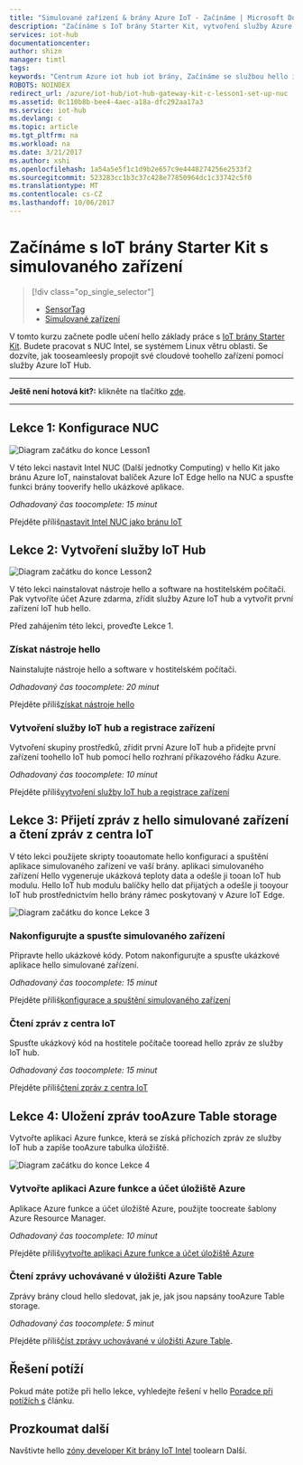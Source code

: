```yaml
---
title: "Simulované zařízení & brány Azure IoT - Začínáme | Microsoft Docs"
description: "Začínáme s IoT brány Starter Kit, vytvoření služby Azure IoT hub a připojení brány toohello IoT hub"
services: iot-hub
documentationcenter: 
author: shizn
manager: timtl
tags: 
keywords: "Centrum Azure iot hub iot brány, Začínáme se službou hello internet věcí, iot toolkit"
ROBOTS: NOINDEX
redirect_url: /azure/iot-hub/iot-hub-gateway-kit-c-lesson1-set-up-nuc
ms.assetid: 0c110b8b-bee4-4aec-a18a-dfc292aa17a3
ms.service: iot-hub
ms.devlang: c
ms.topic: article
ms.tgt_pltfrm: na
ms.workload: na
ms.date: 3/21/2017
ms.author: xshi
ms.openlocfilehash: 1a54a5e5f1c1d9b2e657c9e4448274256e2533f2
ms.sourcegitcommit: 523283cc1b3c37c428e77850964dc1c33742c5f0
ms.translationtype: MT
ms.contentlocale: cs-CZ
ms.lasthandoff: 10/06/2017
---
```

# <a name="get-started-with-iot-gateway-starter-kit-with-a-simulated-device"></a>Začínáme s IoT brány Starter Kit s simulovaného zařízení

> [!div class="op_single_selector"]
> * [SensorTag](iot-hub-gateway-kit-c-get-started.md)
> * [Simulované zařízení](iot-hub-gateway-kit-c-sim-get-started.md)

V tomto kurzu začnete podle učení hello základy práce s [IoT brány Starter Kit](https://aka.ms/gateway-kit). Budete pracovat s NUC Intel, se systémem Linux větru oblasti. Se dozvíte, jak tooseamleesly propojit své cloudové toohello zařízení pomocí služby Azure IoT Hub.

***
**Ještě není hotová kit?:** klikněte na tlačítko [zde](https://aka.ms/gateway-kit).
***

## <a name="lesson-1-configure-your-nuc"></a>Lekce 1: Konfigurace NUC
![Diagram začátku do konce Lesson1](media/iot-hub-gateway-kit-lessons/e2e-sim-Lesson1.png)

V této lekci nastavit Intel NUC (Další jednotky Computing) v hello Kit jako bránu Azure IoT, nainstalovat balíček Azure IoT Edge hello na NUC a spusťte funkci brány tooverify hello ukázkové aplikace.

*Odhadovaný čas toocomplete: 15 minut*

Přejděte příliš[nastavit Intel NUC jako bránu IoT](iot-hub-gateway-kit-c-sim-lesson1-set-up-nuc.md)

## <a name="lesson-2-create-your-iot-hub"></a>Lekce 2: Vytvoření služby IoT Hub
![Diagram začátku do konce Lesson2](media/iot-hub-gateway-kit-lessons/e2e-sim-Lesson2.png)

V této lekci nainstalovat nástroje hello a software na hostitelském počítači. Pak vytvoříte účet Azure zdarma, zřídit služby Azure IoT hub a vytvořit první zařízení IoT hub hello.

Před zahájením této lekci, proveďte Lekce 1.

### <a name="get-hello-tools"></a>Získat nástroje hello
Nainstalujte nástroje hello a software v hostitelském počítači.

*Odhadovaný čas toocomplete: 20 minut*

Přejděte příliš[získat nástroje hello](iot-hub-gateway-kit-c-sim-lesson2-get-the-tools-win32.md)

### <a name="create-an-iot-hub-and-register-your-device"></a>Vytvoření služby IoT hub a registrace zařízení
Vytvoření skupiny prostředků, zřídit první Azure IoT hub a přidejte první zařízení toohello IoT hub pomocí hello rozhraní příkazového řádku Azure.

*Odhadovaný čas toocomplete: 10 minut*

Přejděte příliš[vytvoření služby IoT hub a registrace zařízení](iot-hub-gateway-kit-c-sim-lesson2-register-device.md)

## <a name="lesson-3-receive-messages-from-hello-simulated-device-and-read-messages-from-your-iot-hub"></a>Lekce 3: Přijetí zpráv z hello simulované zařízení a čtení zpráv z centra IoT
V této lekci použijete skripty tooautomate hello konfiguraci a spuštění aplikace simulovaného zařízení ve vaší brány. aplikaci simulovaného zařízení Hello vygeneruje ukázková teploty data a odešle ji tooan IoT hub modulu. Hello IoT hub modulu balíčky hello dat přijatých a odešle ji tooyour IoT hub prostřednictvím hello brány rámec poskytovaný v Azure IoT Edge.

![Diagram začátku do konce Lekce 3](media/iot-hub-gateway-kit-lessons/e2e-sim-Lesson3.png)

### <a name="configure-and-run-a-simulated-device"></a>Nakonfigurujte a spusťte simulovaného zařízení
Připravte hello ukázkové kódy. Potom nakonfigurujte a spusťte ukázkové aplikace hello simulované zařízení.

*Odhadovaný čas toocomplete: 15 minut*

Přejděte příliš[konfigurace a spuštění simulovaného zařízení](iot-hub-gateway-kit-c-sim-lesson3-configure-simulated-device-app.md)

### <a name="read-messages-from-your-iot-hub"></a>Čtení zpráv z centra IoT
Spusťte ukázkový kód na hostitele počítače tooread hello zpráv ze služby IoT hub.

*Odhadovaný čas toocomplete: 15 minut*

Přejděte příliš[čtení zpráv z centra IoT](iot-hub-gateway-kit-c-sim-lesson3-read-messages-from-hub.md)

## <a name="lesson-4-save-messages-tooazure-table-storage"></a>Lekce 4: Uložení zpráv tooAzure Table storage
Vytvořte aplikaci Azure funkce, která se získá příchozích zpráv ze služby IoT hub a zapíše tooAzure tabulka úložiště.

![Diagram začátku do konce Lekce 4](media/iot-hub-gateway-kit-lessons/e2e-sim-Lesson4.png)

### <a name="create-an-azure-function-app-and-azure-storage-account"></a>Vytvořte aplikaci Azure funkce a účet úložiště Azure
Aplikace Azure funkce a účet úložiště Azure, použijte toocreate šablony Azure Resource Manager.

*Odhadovaný čas toocomplete: 10 minut*

Přejděte příliš[vytvořte aplikaci Azure funkce a účet úložiště Azure](iot-hub-gateway-kit-c-sim-lesson4-deploy-resource-manager-template.md)

### <a name="read-messages-persisted-in-azure-table-storage"></a>Čtení zprávy uchovávané v úložišti Azure Table
Zprávy brány cloud hello sledovat, jak je, jak jsou napsány tooAzure Table storage.

*Odhadovaný čas toocomplete: 5 minut*

Přejděte příliš[číst zprávy uchovávané v úložišti Azure Table](iot-hub-gateway-kit-c-sim-lesson4-read-table-storage.md).

## <a name="troubleshooting"></a>Řešení potíží
Pokud máte potíže při hello lekce, vyhledejte řešení v hello [Poradce při potížích s](iot-hub-gateway-kit-c-sim-troubleshooting.md) článku.

## <a name="explore-more"></a>Prozkoumat další
Navštivte hello [zóny developer Kit brány IoT Intel](https://software.intel.com/en-us/iot/hardware/gateways/dev-kit) toolearn Další.

